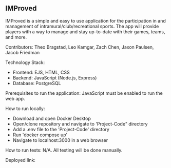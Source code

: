 ## IMProved
IMProved is a simple and easy to use application for the participation in and management of intramural/club/recreational sports. The app will provide players with a way to manage and stay up-to-date with their games, teams, and more.

Contributors: Theo Bragstad, Leo Kamgar, Zach Chen, Jaxon Paulsen, Jacob Friedman

Technology Stack: 
- Frontend: EJS, HTML, CSS
- Backend: JavaScript (Node.js, Express)
- Database: PostgreSQL

Prerequisites to run the application: JavaScript must be enabled to run the web app.

How to run locally: 
- Download and open Docker Desktop
- Open/clone repository and navigate to 'Project-Code" directory
- Add a .env file to the 'Project-Code' directory
- Run 'docker compose up'
- Navigate to localhost:3000 in a web browser

How to run tests: N/A. All testing will be done manually.

Deployed link:
